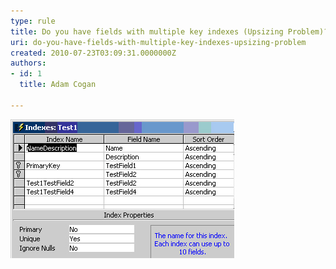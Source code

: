 ```yaml
---
type: rule
title: Do you have fields with multiple key indexes (Upsizing Problem)?
uri: do-you-have-fields-with-multiple-key-indexes-upsizing-problem
created: 2010-07-23T03:09:31.0000000Z
authors:
- id: 1
  title: Adam Cogan

---
```


![ A table with fields with multiple key indexes where the total size of the fields adds to more than 450 characters [Upsizing PRO](http://www.ssw.com.au/ssw/UpsizingPRO) will check this rule ](FieldsMultipleKeyIndexes.jpg)
